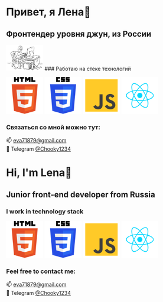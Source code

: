 # Привет, я Лена👋
## Фронтендер уровня джун, из России
<img src="assets/gifSimonsCat.gif" alt="gif" width="100px"/>
### Работаю на стеке технологий
<p>
  <img src="assets/html.svg" alt="HTML" width="100px"/>
  <img src="assets/css.svg" alt="CSS" width="100px"/>
  <img src="assets/js.svg" alt="JS" width="100px"/>
  <img src="assets/react.svg" alt="React" width="100px"/>
</p>

### Связаться со мной можно тут:
📫 eva71879@gmail.com  
💬 Telegram <a href="https://t.me/Chooky1234">@Chooky1234</a>


# Hi, I'm Lena👋
## Junior front-end developer from Russia 

### I work in technology stack
<p>
  <img src="assets/html.svg" alt="HTML" width="100px"/>
  <img src="assets/css.svg" alt="CSS" width="100px"/>
  <img src="assets/js.svg" alt="JS" width="100px"/>
  <img src="assets/react.svg" alt="React" width="100px"/>
</p>

### Feel free to contact me:
📫 eva71879@gmail.com  
💬 Telegram <a href="https://t.me/Chooky1234">@Chooky1234</a>
